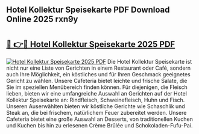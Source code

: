 ## Hotel Kollektur Speisekarte PDF Download Online 2025 rxn9y

# <h2><a href="http://gcaab6.nevu.top/?p=Hotel+Kollektur+Speisekarte">🔗 👉🔴 Hotel Kollektur Speisekarte 2025 PDF</a></h2>

[![Hotel Kollektur Speisekarte 2025 PDF](https://i.imgur.com/dBaPXMq.png)](http://gcaab6.nevu.top/?p=Hotel+Kollektur+Speisekarte)
Die Hotel Kollektur Speisekarte ist nicht nur eine Liste von Gerichten in einem Restaurant oder Café, sondern auch Ihre Möglichkeit, ein köstliches und für Ihren Geschmack geeignetes Gericht zu wählen. Unsere Cafeteria bietet leichte und frische Salate, die Sie im speziellen Menübereich finden können. Für diejenigen, die Fleisch lieben, bieten wir eine umfangreiche Auswahl an Gerichten auf der Hotel Kollektur Speisekarte an: Rindfleisch, Schweinefleisch, Huhn und Fisch. Unseren Auserwählten bieten wir köstliche Gerichte wie Schaschlik und Steak an, die bei frischem, natürlichem Feuer zubereitet werden. Unsere Cafeteria bietet eine große Auswahl an Desserts, von traditionellen Kuchen und Kuchen bis hin zu erlesenen Crème Brûlée und Schokoladen-Fufu-Pai.
